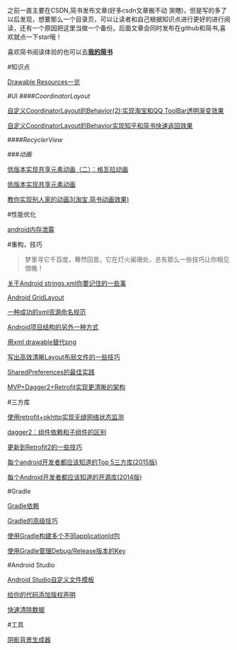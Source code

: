 之前一直主要在CSDN,简书发布文章(好多csdn文章搬不动  哭瞎)，但是写的多了以后发现，想要那么一个目录页，可以让读者和自己根据知识点进行更好的进行阅读，还有一个原因把这里当做一个备份。后面文章会同时发布在github和简书,喜欢就点一下star哦！

喜欢简书阅读体验的也可以去[**我的简书**](http://www.jianshu.com/users/ba6770f3f858/latest_articles)


#知识点

[Drawable Resources一览](https://github.com/thinkSky1206/android-blog/blob/master/Drawable%20Resources%E4%B8%80%E8%A7%88.md)

#UI
####*CoordinatorLayout*

[自定义CoordinatorLayout的Behavior(2):实现淘宝和QQ ToolBar透明渐变效果](https://github.com/thinkSky1206/android-blog/blob/master/%E5%AE%9E%E7%8E%B0%E6%B7%98%E5%AE%9D%E5%92%8CQQ%20ToolBar%E9%80%8F%E6%98%8E%E6%B8%90%E5%8F%98%E6%95%88%E6%9E%9C.md)

[自定义CoordinatorLayout的Behavior实现知乎和简书快速返回效果](https://github.com/thinkSky1206/android-blog/blob/master/%E5%AE%9E%E7%8E%B0%E7%9F%A5%E4%B9%8E%E5%92%8C%E7%AE%80%E4%B9%A6%E5%BF%AB%E9%80%9F%E8%BF%94%E5%9B%9E%E6%95%88%E6%9E%9C.md)

####*RecyclerView*

###*动画*

[低版本实现共享元素动画（二）：格瓦拉动画](https://github.com/thinkSky1206/android-blog/blob/master/%E4%BD%8E%E7%89%88%E6%9C%AC%E5%AE%9E%E7%8E%B0%E5%85%B1%E4%BA%AB%E5%85%83%E7%B4%A0%E5%8A%A8%E7%94%BB%EF%BC%88%E4%BA%8C%EF%BC%89%EF%BC%9A%E6%A0%BC%E7%93%A6%E6%8B%89%E5%8A%A8%E7%94%BB.md)

[低版本实现共享元素动画](https://github.com/thinkSky1206/android-blog/blob/master/%E4%BD%8E%E7%89%88%E6%9C%AC%E5%AE%9E%E7%8E%B0%E5%85%B1%E4%BA%AB%E5%85%83%E7%B4%A0%E5%8A%A8%E7%94%BB.md)

[教你实现别人家的动画3(淘宝,简书动画效果)](https://github.com/thinkSky1206/android-blog/blob/master/%E6%95%99%E4%BD%A0%E5%AE%9E%E7%8E%B0%E5%88%AB%E4%BA%BA%E5%AE%B6%E7%9A%84%E5%8A%A8%E7%94%BB3(%E6%B7%98%E5%AE%9D%2C%E7%AE%80%E4%B9%A6%E5%8A%A8%E7%94%BB%E6%95%88%E6%9E%9C).md)

#性能优化

[android内存泄露](https://github.com/thinkSky1206/android-blog/blob/master/android%E5%86%85%E5%AD%98%E6%B3%84%E9%9C%B2.md)


#重构，技巧
>梦里寻它千百度，蓦然回首，它在灯火阑珊处，总有那么一些技巧让你相见恨晚！


[关于Android strings.xml你要记住的一些事](https://github.com/thinkSky1206/android-blog/blob/master/%E5%85%B3%E4%BA%8EAndroid%20strings.xml%E4%BD%A0%E8%A6%81%E8%AE%B0%E4%BD%8F%E7%9A%84%E4%B8%80%E4%BA%9B%E4%BA%8B.md)

[Android GridLayout](https://github.com/thinkSky1206/android-blog/blob/master/Android%20GridLayout.md)

[一种成功的xml资源命名规范](https://github.com/thinkSky1206/android-blog/blob/master/%E4%B8%80%E7%A7%8D%E6%88%90%E5%8A%9F%E7%9A%84xml%E8%B5%84%E6%BA%90%E5%91%BD%E5%90%8D%E8%A7%84%E8%8C%83.md)

[Android项目结构的另外一种方式](https://github.com/thinkSky1206/android-blog/blob/master/Android%E9%A1%B9%E7%9B%AE%E7%BB%93%E6%9E%84%E7%9A%84%E5%8F%A6%E5%A4%96%E4%B8%80%E7%A7%8D%E6%96%B9%E5%BC%8F.md)

[用xml drawable替代png](https://github.com/thinkSky1206/android-blog/blob/master/%E7%94%A8xml%20drawable%E6%9B%BF%E4%BB%A3png.md)

[写出高效清晰Layout布局文件的一些技巧](https://github.com/thinkSky1206/android-blog/blob/master/%E5%86%99%E5%87%BA%E9%AB%98%E6%95%88%E6%B8%85%E6%99%B0Layout%E5%B8%83%E5%B1%80%E6%96%87%E4%BB%B6%E7%9A%84%E4%B8%80%E4%BA%9B%E6%8A%80%E5%B7%A7.md)

[SharedPreferences的最佳实践](https://github.com/thinkSky1206/android-blog/blob/master/SharedPreferences%E7%9A%84%E6%9C%80%E4%BD%B3%E5%AE%9E%E8%B7%B5.md)

[MVP+Dagger2+Retrofit实现更清晰的架构](https://github.com/thinkSky1206/android-blog/blob/master/MVP%2BDagger2%2BRetrofit%E5%AE%9E%E7%8E%B0%E6%9B%B4%E6%B8%85%E6%99%B0%E7%9A%84%E6%9E%B6%E6%9E%84.md)

#三方库


[使用retrofit+okhttp实现无缝网络状态监测](https://github.com/thinkSky1206/android-blog/blob/master/Android%20Studio%E8%87%AA%E5%AE%9A%E4%B9%89%E6%96%87%E4%BB%B6%E6%A8%A1%E6%9D%BF.md)


[dagger2：组件依赖和子组件的区别](https://github.com/thinkSky1206/android-blog/blob/master/dagger2%EF%BC%9A%E7%BB%84%E4%BB%B6%E4%BE%9D%E8%B5%96%E5%92%8C%E5%AD%90%E7%BB%84%E4%BB%B6%E7%9A%84%E5%8C%BA%E5%88%AB.md)

[更新到Retrofit2的一些技巧](https://github.com/thinkSky1206/android-blog/blob/master/%E6%9B%B4%E6%96%B0%E5%88%B0Retrofit2%E7%9A%84%E4%B8%80%E4%BA%9B%E6%8A%80%E5%B7%A7.md)

[每个android开发者都应该知道的Top 5三方库(2015版)](https://github.com/thinkSky1206/android-blog/blob/master/%E6%AF%8F%E4%B8%AAandroid%E5%BC%80%E5%8F%91%E8%80%85%E9%83%BD%E5%BA%94%E8%AF%A5%E7%9F%A5%E9%81%93%E7%9A%84Top%205%E4%B8%89%E6%96%B9%E5%BA%93(2015%E7%89%88).md)

[每个Android开发者都应该知道的开源库(2014版)](https://github.com/thinkSky1206/android-blog/blob/master/%E6%AF%8F%E4%B8%AAAndroid%E5%BC%80%E5%8F%91%E8%80%85%E9%83%BD%E5%BA%94%E8%AF%A5%E7%9F%A5%E9%81%93%E7%9A%84%E5%BC%80%E6%BA%90%E5%BA%93(2014%E7%89%88).md)



#Gradle

[Gradle依赖](https://github.com/thinkSky1206/android-blog/blob/master/Gradle%E4%BE%9D%E8%B5%96.md)

[Gradle的高级技巧](https://github.com/thinkSky1206/android-blog/blob/master/Gradle%E7%9A%84%E9%AB%98%E7%BA%A7%E6%8A%80%E5%B7%A7.md)

[使用Gradle构建多个不同applicationId包](https://github.com/thinkSky1206/android-blog/blob/master/%E4%BD%BF%E7%94%A8Gradle%E6%9E%84%E5%BB%BA%E5%A4%9A%E4%B8%AA%E4%B8%8D%E5%90%8CapplicationId%E5%8C%85.md)

[使用Gradle管理Debug/Release版本的Key](https://github.com/thinkSky1206/android-blog/blob/master/%E4%BD%BF%E7%94%A8Gradle%E7%AE%A1%E7%90%86Debug%E5%92%8CRelease%E7%89%88%E6%9C%AC%E7%9A%84Key.md)

#Android Studio

[Android Studio自定义文件模板](https://github.com/thinkSky1206/android-blog/blob/master/Android%20Studio%E8%87%AA%E5%AE%9A%E4%B9%89%E6%96%87%E4%BB%B6%E6%A8%A1%E6%9D%BF.md)

[给你的代码添加版权声明](https://github.com/thinkSky1206/android-blog/blob/master/%E5%9C%A8AndroidStudio%E4%B8%AD%E7%BB%99%E4%BD%A0%E7%9A%84%E4%BB%A3%E7%A0%81%E6%B7%BB%E5%8A%A0%E7%89%88%E6%9D%83%E5%A3%B0%E6%98%8E.md)

[快速清除数据](https://github.com/thinkSky1206/android-blog/blob/master/%E5%BF%AB%E9%80%9F%E6%B8%85%E9%99%A4app%E6%95%B0%E6%8D%AE.md)



#工具

[阴影背景生成器](http://inloop.github.io/shadow4android/)


